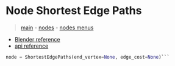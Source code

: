 # Node Shortest Edge Paths

> [main](../structure.md) - [nodes](nodes.md) - [nodes menus](nodes_menus.md)

- [Blender reference](https://docs.blender.org/manual/en/latest/modeling/geometry_nodes/mesh/shortest_edge_paths.html)
 - [api reference]({node.blender_python_ref})

```python
node = ShortestEdgePaths(end_vertex=None, edge_cost=None)```
